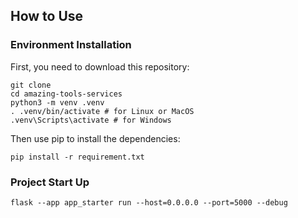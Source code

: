 ## How to Use

### Environment Installation
First, you need to download this repository:
```shell
git clone 
cd amazing-tools-services
python3 -m venv .venv
. .venv/bin/activate # for Linux or MacOS
.venv\Scripts\activate # for Windows
```

Then use pip to install the dependencies:
```
pip install -r requirement.txt
```
### Project Start Up
```shell
flask --app app_starter run --host=0.0.0.0 --port=5000 --debug
```
